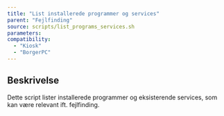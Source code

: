 ```yaml
---
title: "List installerede programmer og services"
parent: "Fejlfinding"
source: scripts/list_programs_services.sh
parameters:
compatibility:
  - "Kiosk"
  - "BorgerPC"
---
```


## Beskrivelse
Dette script lister installerede programmer og eksisterende services, som kan være relevant ift. fejlfinding.
